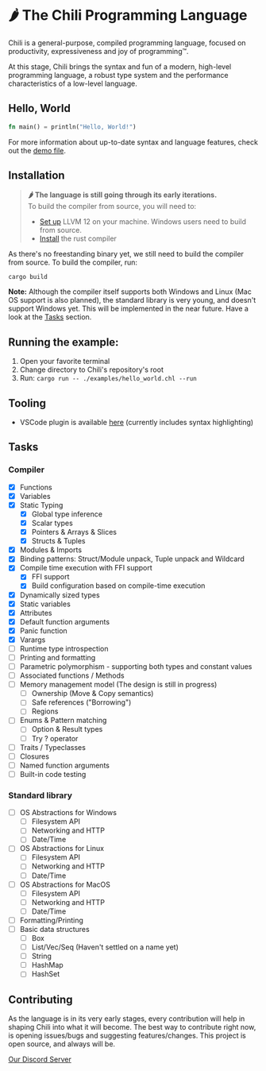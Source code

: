 # 🌶 The Chili Programming Language

Chili is a general-purpose, compiled programming language, focused on productivity, expressiveness and joy of programming™.

At this stage, Chili brings the syntax and fun of a modern, high-level programming language, a robust type system and the performance characteristics of a low-level language.

## Hello, World

```rust
fn main() = println("Hello, World!")
```

For more information about up-to-date syntax and language features, check out the [demo file](https://github.com/r0nsha/chili/blob/main/examples/demo/demo.chl).

## Installation

> **🌶 The language is still going through its early iterations.**  
> To build the compiler from source, you will need to:
>
> - [Set up](https://github.com/llvm/llvm-project/releases/tag/llvmorg-12.0.1) LLVM 12 on your machine. Windows users need to build from source.
> - [Install](https://www.rust-lang.org/tools/install) the rust compiler

As there's no freestanding binary yet, we still need to build the compiler from source. To build the compiler, run:

```
cargo build
```

**Note:** Although the compiler itself supports both Windows and Linux (Mac OS support is also planned), the standard library is very young, and doesn't support Windows yet. This will be implemented in the near future. Have a look at the [Tasks](#Tasks) section.

## Running the example:

1. Open your favorite terminal
2. Change directory to Chili's repository's root
3. Run: `cargo run -- ./examples/hello_world.chl --run`

## Tooling

- VSCode plugin is available [here](https://marketplace.visualstudio.com/items?itemName=chili-lang.chili) (currently includes syntax highlighting)

## Tasks
### Compiler
- [x] Functions
- [x] Variables
- [x] Static Typing
  - [x] Global type inference
  - [x] Scalar types
  - [x] Pointers & Arrays & Slices
  - [x] Structs & Tuples
- [x] Modules & Imports
- [x] Binding patterns: Struct/Module unpack, Tuple unpack and Wildcard
- [x] Compile time execution with FFI support
  - [x] FFI support
  - [x] Build configuration based on compile-time execution
- [x] Dynamically sized types
- [x] Static variables
- [x] Attributes
- [x] Default function arguments
- [x] Panic function
- [x] Varargs
- [ ] Runtime type introspection
- [ ] Printing and formatting
- [ ] Parametric polymorphism - supporting both types and constant values
- [ ] Associated functions / Methods
- [ ] Memory management model (The design is still in progress)
  - [ ] Ownership (Move & Copy semantics)
  - [ ] Safe references ("Borrowing")
  - [ ] Regions
- [ ] Enums & Pattern matching
  - [ ] Option & Result types
  - [ ] Try ? operator
- [ ] Traits / Typeclasses
- [ ] Closures
- [ ] Named function arguments
- [ ] Built-in code testing

### Standard library
- [ ] OS Abstractions for Windows
  - [ ] Filesystem API
  - [ ] Networking and HTTP
  - [ ] Date/Time
- [ ] OS Abstractions for Linux
  - [ ] Filesystem API
  - [ ] Networking and HTTP
  - [ ] Date/Time
- [ ] OS Abstractions for MacOS
  - [ ] Filesystem API
  - [ ] Networking and HTTP
  - [ ] Date/Time
- [ ] Formatting/Printing
- [ ] Basic data structures
  - [ ] Box
  - [ ] List/Vec/Seq (Haven't settled on a name yet)
  - [ ] String
  - [ ] HashMap
  - [ ] HashSet

## Contributing

As the language is in its very early stages, every contribution will help in shaping Chili into what it will become. The best way to contribute right now, is opening issues/bugs and suggesting features/changes. This project is open source, and always will be.

[Our Discord Server](https://discord.gg/Tu4s49Pdre)

